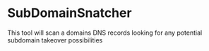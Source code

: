 # SubDomainSnatcher
This tool will scan a domains DNS records looking for any potential subdomain takeover possibilities
